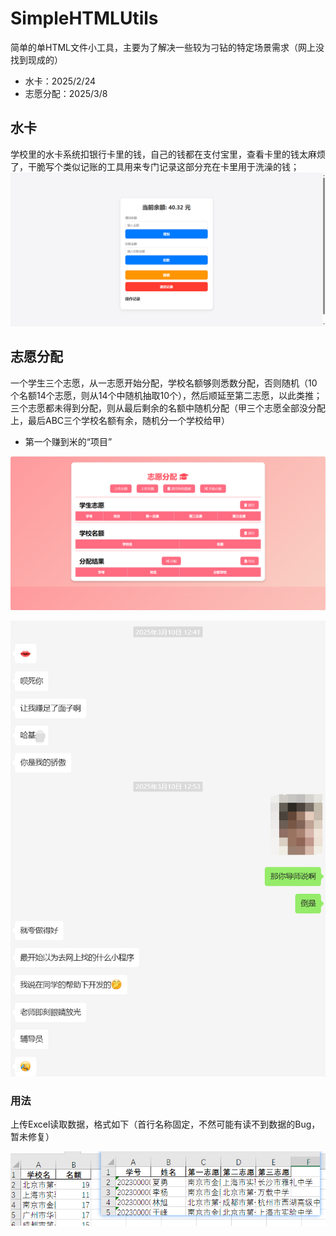 # SimpleHTMLUtils
简单的单HTML文件小工具，主要为了解决一些较为刁钻的特定场景需求（网上没找到现成的）
- 水卡：2025/2/24
- 志愿分配：2025/3/8
## 水卡
学校里的水卡系统扣银行卡里的钱，自己的钱都在支付宝里，查看卡里的钱太麻烦了，干脆写个类似记账的工具用来专门记录这部分充在卡里用于洗澡的钱；
![Pasted image 20250327131300](assets/account.png)

## 志愿分配
一个学生三个志愿，从一志愿开始分配，学校名额够则悉数分配，否则随机（10个名额14个志愿，则从14个中随机抽取10个），然后顺延至第二志愿，以此类推；三个志愿都未得到分配，则从最后剩余的名额中随机分配（甲三个志愿全部没分配上，最后ABC三个学校名额有余，随机分一个学校给甲）
- 第一个赚到米的“项目”

![Pasted image 20250327131344](assets/assignment.png)

![QQ截图20250327132530](assets/comment.png)

### 用法
上传Excel读取数据，格式如下（首行名称固定，不然可能有读不到数据的Bug，暂未修复）

![d8158061fdfb8b6f997b60633dc6039](assets/excel_standard.png)
